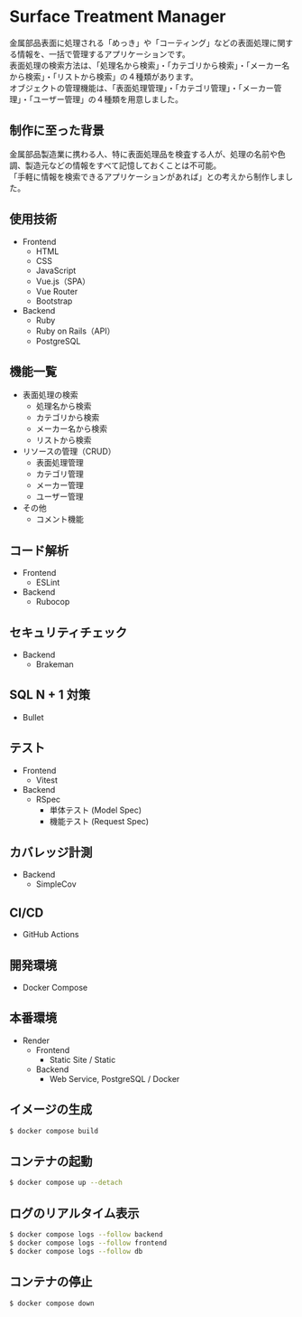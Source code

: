 # Surface Treatment Manager
金属部品表面に処理される「めっき」や「コーティング」などの表面処理に関する情報を、一括で管理するアプリケーションです。<br>
表面処理の検索方法は、「処理名から検索」・「カテゴリから検索」・「メーカー名から検索」・「リストから検索」の４種類があります。<br>
オブジェクトの管理機能は、「表面処理管理」・「カテゴリ管理」・「メーカー管理」・「ユーザー管理」の４種類を用意しました。

## 制作に至った背景
金属部品製造業に携わる人、特に表面処理品を検査する人が、処理の名前や色調、製造元などの情報をすべて記憶しておくことは不可能。<br>
「手軽に情報を検索できるアプリケーションがあれば」との考えから制作しました。<br>

## 使用技術
- Frontend
  - HTML
  - CSS
  - JavaScript
  - Vue.js（SPA）
  - Vue Router
  - Bootstrap
- Backend
  - Ruby
  - Ruby on Rails（API）
  - PostgreSQL

## 機能一覧
- 表面処理の検索
  - 処理名から検索
  - カテゴリから検索
  - メーカー名から検索
  - リストから検索
- リソースの管理（CRUD）
  - 表面処理管理
  - カテゴリ管理
  - メーカー管理
  - ユーザー管理
- その他
  - コメント機能

## コード解析
- Frontend
  - ESLint
- Backend
  - Rubocop

## セキュリティチェック
- Backend
  - Brakeman

## SQL N + 1 対策
- Bullet

## テスト
- Frontend
  - Vitest
- Backend
  - RSpec
    - 単体テスト (Model Spec)
    - 機能テスト (Request Spec)

## カバレッジ計測
- Backend
  - SimpleCov

## CI/CD
- GitHub Actions

## 開発環境
- Docker Compose

## 本番環境
- Render
  - Frontend
    - Static Site / Static
  - Backend
    - Web Service, PostgreSQL / Docker

## イメージの生成
```sh
$ docker compose build
```

## コンテナの起動
```sh
$ docker compose up --detach
```

## ログのリアルタイム表示
```sh
$ docker compose logs --follow backend
$ docker compose logs --follow frontend
$ docker compose logs --follow db
```

## コンテナの停止
```sh
$ docker compose down
```
